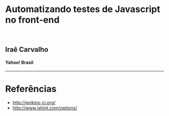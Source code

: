 
# Automatizando testes de Javascript no front-end

&nbsp;&nbsp;

## Iraê Carvalho

#### Yahoo! Brasil

---

# Referências

* http://jenkins-ci.org/
* http://www.jshint.com/options/


